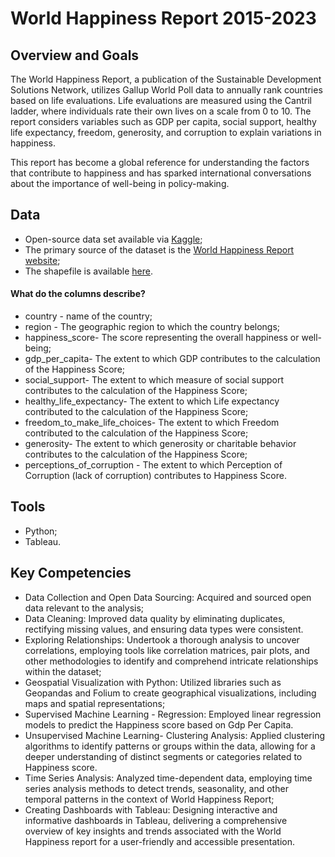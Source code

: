 # World Happiness Report 2015-2023

## Overview and Goals
 The World Happiness Report, a publication of the Sustainable Development Solutions Network, utilizes Gallup World Poll data to annually rank countries based on life evaluations. Life evaluations are measured using the Cantril ladder, where individuals rate their own lives on a scale from 0 to 10. The report considers variables such as GDP per capita, social support, healthy life expectancy, freedom, generosity, and corruption to explain variations in happiness.

This report has become a global reference for understanding the factors that contribute to happiness and has sparked international conversations about the importance of well-being in policy-making. 

## Data
- Open-source data set available via [Kaggle](https://www.kaggle.com/datasets/sazidthe1/global-happiness-scores-and-factors/data);
- The primary source of the dataset is the [World Happiness Report website](https://worldhappiness.report/);
- The shapefile is available [here](https://drive.google.com/file/d/1SsKtgT_wdiPb9qri4C0qeHzU_Y-SWQfT/view?usp=drive_link).

#### What do the columns describe?
- country - name of the country;
- region - The geographic region to which the country belongs;
- happiness_score- The score representing the overall happiness or well-being;
- gdp_per_capita- The extent to which GDP contributes to the calculation of the Happiness Score;
- social_support- The extent to which measure of social support contributes to the calculation of the Happiness Score;
- healthy_life_expectancy- The extent to which Life expectancy contributed to the calculation of the Happiness Score;
- freedom_to_make_life_choices- The extent to which Freedom contributed to the calculation of the Happiness Score;
- generosity- The extent to which generosity or charitable behavior contributes to the calculation of the Happiness Score;
- perceptions_of_corruption - The extent to which Perception of Corruption (lack of corruption) contributes to Happiness Score.

## Tools

- Python;
- Tableau.

## Key Competencies
- Data Collection and Open Data Sourcing: Acquired and sourced open data relevant to the analysis;
- Data Cleaning: Improved data quality by eliminating duplicates, rectifying missing values, and ensuring data types were consistent.
- Exploring Relationships: Undertook a thorough analysis to uncover correlations, employing tools like correlation matrices, pair plots, and other methodologies to identify and comprehend intricate relationships within the dataset;
- Geospatial Visualization with Python: Utilized libraries such as Geopandas and Folium to create geographical visualizations, including maps and spatial representations;
- Supervised Machine Learning - Regression: Employed linear regression models to predict the Happiness score based on Gdp Per Capita.
- Unsupervised Machine Learning- Clustering Analysis: Applied clustering algorithms to identify patterns or groups within the data, allowing for a deeper understanding of distinct segments or categories related to Happiness score.
- Time Series  Analysis: Analyzed time-dependent data, employing time series analysis methods to detect trends, seasonality, and other temporal patterns in the context of World Happiness Report;
- Creating Dashboards with Tableau: Designing interactive and informative dashboards in Tableau, delivering a comprehensive overview of key insights and trends associated with the World Happiness report for a user-friendly and accessible presentation.

 
